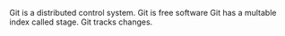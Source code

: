 Git is a distributed control system.
Git is free software
Git has a multable index called stage.
Git tracks changes.
